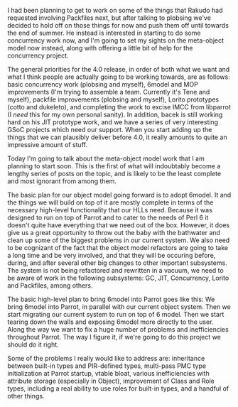 I had been planning to get to work on some of the things that Rakudo had
requested involving Packfiles next, but after talking to plobsing we've
decided to hold off on those things for now and push them off until towards
the end of summer. He instead is interested in starting to do some concurrency
work now, and I'm going to set my sights on the meta-object model now instead,
along with offering a little bit of help for the concurrency project.

The general priorities for the 4.0 release, in order of both what we want and
what I think people are actually going to be working towards, are as follows:
basic concurrency work (plobsing and myself), 6model and MOP improvements
(I'm trying to assemble a team. Currently it's Tene and myself), packfile
improvements (plobsing and myself), Lorito prototypes (cotto and dukeleto),
and completing the work to excise IMCC from libparrot (I *need* this for my
own personal sanity). In addition, bacek is still working hard on his JIT
prototype work, and we have a series of very interesting GSoC projects which
need our support. When you start adding up the things that we can plausibly
deliver before 4.0, it really amounts to quite an impressive amount of stuff.

Today I'm going to talk about the meta-object model work that I am planning to
start soon. This is the first of what will indoubtably become a lengthy series
of posts on the topic, and is likely to be the least complete and most
ignorant from among them.

The basic plan for our object model going forward is to adopt 6model. It and
the things we will build on top of it are mostly complete in terms of the
necessary high-level functionality that our HLLs need. Because it was designed
to run on top of Parrot and to cater to the needs of Perl 6 it doesn't quite
have everything that we need out of the box. However, it does give us a great
opportunity to throw out the baby with the bathwater and clean up some of the
biggest problems in our current system. We also need to be cognizant of the
fact that the object model refactors are going to take a long time and be very
involved, and that they will be occuring before, during, and after several
other big changes to other important subsystems. The system is not being
refactored and rewritten in a vacuum, we need to be aware of work in the
following subsystems: GC, JIT, Concurrency, Lorito and Packfiles, among
others.

The basic high-level plan to bring 6model into Parrot goes like this: We bring
6model into Parrot, in parallel with our current object system. Then we start
migrating our current system to run on top of 6 model. Then we start tearing
down the walls and exposing 6model more directly to the user. Along the way we
want to fix a huge number of problems and inefficiencies throughout Parrot.
The way I figure it, if we're going to do this project we should do it right.

Some of the problems I really would like to address are: inheritance between
built-in types and PIR-defined types, multi-pass PMC type initialization at
Parrot startup, vtable bloat, various inefficiencies with attribute storage
(especially in Object), improvement of Class and Role types, including a real
ability to use roles for built-in types, and a handful of other things.



